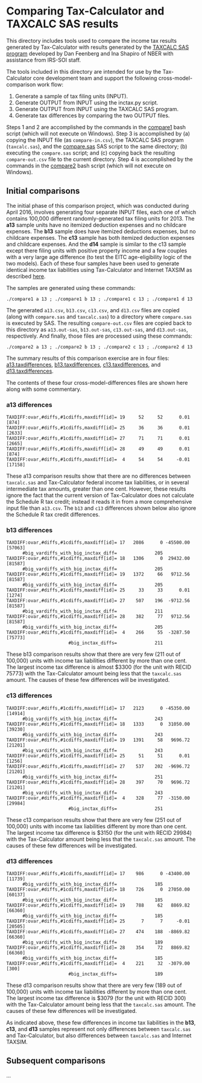 # Comparing Tax-Calculator and TAXCALC SAS results

This directory includes tools used to compare the income tax results
generated by Tax-Calculator with results generated by the [TAXCALC SAS
program](http://www.nber.org/taxcalc) developed by Dan Feenberg and
Ina Shapiro of NBER with assistance from IRS-SOI staff.

The tools included in this directory are intended for use by the
Tax-Calculator core development team and support the following
cross-model-comparison work flow:

  1. Generate a sample of tax filing units (INPUT).
  2. Generate OUTPUT from INPUT using the inctax.py script.
  3. Generate OUTPUT from INPUT using the TAXCALC SAS program.
  4. Generate tax differences by comparing the two OUTPUT files.

Steps 1 and 2 are accomplished by the commands in the
[compare1](https://github.com/open-source-economics/Tax-Calculator/blob/master/taxcalc/taxcalcsas/compare1)
bash script (which will not execute on Windows).  Step 3 is
accomplished by (a) copying the INPUT file (as `compare-in.csv`), the
TAXCALC SAS program (`taxcalc.sas`), and the
[compare.sas](https://github.com/open-source-economics/Tax-Calculator/blob/master/taxcalc/taxcalcsas/compare.sas)
SAS script to the same directory; (b) executing the `compare.sas` script;
and (c) copying back the resulting `compare-out.csv` file to the
current directory.  Step 4 is accomplished by the commands in the
[compare2](https://github.com/open-source-economics/Tax-Calculator/blob/master/taxcalc/taxcalcsas/compare2)
bash script (which will not execute on Windows).

## Initial comparisons

The initial phase of this comparison project,
which was conducted during April 2016, involves generating four
separate INPUT files, each one of which contains 100,000 different
randomly-generated tax filing units for 2013.  The **a13** sample
units have no itemized deduction expenses and no childcare expenses.
The **b13** sample does have itemized deductions expenses, but no
childcare expenses.  The **c13** sample has both itemized
deduction expenses and childcare expenses.  And the **d14** sample
is similar to the c13 sample except there filing units with positive
property income and a few couples with a very large age difference (to
test the EITC age-eligibility logic of the two models).  Each of these
four samples have been used to generate identical income tax liabilities
using Tax-Calculator and Internet TAXSIM as described
[here](https://github.com/open-source-economics/Tax-Calculator/blob/master/taxcalc/validation/README.md).

The samples are generated using these commands:

```
./compare1 a 13 ; ./compare1 b 13 ; ./compare1 c 13 ; ./compare1 d 13
```

The generated `a13.csv`, `b13.csv`, `c13.csv`, and `d13.csv` files are copied
(along with `compare.sas` and `taxcalc.sas`) to a directory where
`compare.sas` is executed by SAS.  The resulting `compare-out.csv`
files are copied back to this directory as `a13.out-sas`,
`b13.out-sas`, `c13.out-sas`, and `d13.out-sas`, respectively.  And finally,
those files are processed using these commands:

```
./compare2 a 13 ; ./compare2 b 13 ; ./compare2 c 13 ; ./compare2 d 13
```

The summary results of this comparison exercise are in four files:
[a13.taxdifferences](https://github.com/open-source-economics/Tax-Calculator/blob/master/taxcalc/taxcalcsas/a13-13.taxdifferences),
[b13.taxdifferences](https://github.com/open-source-economics/Tax-Calculator/blob/master/taxcalc/taxcalcsas/b13-13.taxdifferences),
[c13.taxdifferences](https://github.com/open-source-economics/Tax-Calculator/blob/master/taxcalc/taxcalcsas/c13-13.taxdifferences), and
[d13.taxdifferences](https://github.com/open-source-economics/Tax-Calculator/blob/master/taxcalc/taxcalcsas/d13-13.taxdifferences).

The contents of these four cross-model-differences files are shown
here along with some commentary.

### a13 differences

```
TAXDIFF:ovar,#diffs,#1cdiffs,maxdiff[id]= 19     52     52      0.01 [874]
TAXDIFF:ovar,#diffs,#1cdiffs,maxdiff[id]= 25     36     36      0.01 [2633]
TAXDIFF:ovar,#diffs,#1cdiffs,maxdiff[id]= 27     71     71      0.01 [2665]
TAXDIFF:ovar,#diffs,#1cdiffs,maxdiff[id]= 28     49     49      0.01 [874]
TAXDIFF:ovar,#diffs,#1cdiffs,maxdiff[id]=  4     54     54     -0.01 [17158]
```

These a13 comparison results show that there are no differences
between `taxcalc.sas` and Tax-Calculator federal income tax
liabilities, or in several intermediate tax amounts, greater than one
cent.  However, these results ignore the fact that the current version
of Tax-Calculator does not calculate the Schedule R tax credit;
instead it reads it in from a more comprehensive input file than
`a13.csv`.  The `b13` and `c13` differences shown below also ignore
the Schedule R tax credit differences.

### b13 differences

```
TAXDIFF:ovar,#diffs,#1cdiffs,maxdiff[id]= 17   2086      0 -45500.00 [57063]
      #big_vardiffs_with_big_inctax_diff=              205
TAXDIFF:ovar,#diffs,#1cdiffs,maxdiff[id]= 18   1306      0  29432.00 [81587]
      #big_vardiffs_with_big_inctax_diff=              205
TAXDIFF:ovar,#diffs,#1cdiffs,maxdiff[id]= 19   1372     66   9712.56 [81587]
      #big_vardiffs_with_big_inctax_diff=              205
TAXDIFF:ovar,#diffs,#1cdiffs,maxdiff[id]= 25     33     33      0.01 [1274]
TAXDIFF:ovar,#diffs,#1cdiffs,maxdiff[id]= 27    507    196  -9712.56 [81587]
      #big_vardiffs_with_big_inctax_diff=              211
TAXDIFF:ovar,#diffs,#1cdiffs,maxdiff[id]= 28    382     77   9712.56 [81587]
      #big_vardiffs_with_big_inctax_diff=              205
TAXDIFF:ovar,#diffs,#1cdiffs,maxdiff[id]=  4    266     55  -3287.50 [75773]
                       #big_inctax_diffs=              211
```

These b13 comparison results show that there are very few (211 out of
100,000) units with income tax liabilities different by more than one
cent.  The largest income tax difference is almost $3300 (for the unit
with RECID 75773) with the Tax-Calculator amount being less that the
`taxcalc.sas` amount.  The causes of these few differences will be
investigated.

### c13 differences

```
TAXDIFF:ovar,#diffs,#1cdiffs,maxdiff[id]= 17   2123      0 -45350.00 [14914]
      #big_vardiffs_with_big_inctax_diff=              243
TAXDIFF:ovar,#diffs,#1cdiffs,maxdiff[id]= 18   1333      0  31050.00 [39230]
      #big_vardiffs_with_big_inctax_diff=              243
TAXDIFF:ovar,#diffs,#1cdiffs,maxdiff[id]= 19   1391     58   9696.72 [21201]
      #big_vardiffs_with_big_inctax_diff=              243
TAXDIFF:ovar,#diffs,#1cdiffs,maxdiff[id]= 25     51     51      0.01 [1256]
TAXDIFF:ovar,#diffs,#1cdiffs,maxdiff[id]= 27    537    202  -9696.72 [21201]
      #big_vardiffs_with_big_inctax_diff=              251
TAXDIFF:ovar,#diffs,#1cdiffs,maxdiff[id]= 28    397     70   9696.72 [21201]
      #big_vardiffs_with_big_inctax_diff=              243
TAXDIFF:ovar,#diffs,#1cdiffs,maxdiff[id]=  4    328     77  -3150.00 [29984]
                       #big_inctax_diffs=              251
```

These c13 comparison results show that there are very few (251 out of
100,000) units with income tax liabilities different by more than one
cent.  The largest income tax difference is $3150 (for the unit
with RECID 29984) with the Tax-Calculator amount being less that the
`taxcalc.sas` amount.  The causes of these few differences will be
investigated.

### d13 differences

```
TAXDIFF:ovar,#diffs,#1cdiffs,maxdiff[id]= 17    986      0 -43400.00 [11739]
      #big_vardiffs_with_big_inctax_diff=              185
TAXDIFF:ovar,#diffs,#1cdiffs,maxdiff[id]= 18    726      0  27050.00 [60137]
      #big_vardiffs_with_big_inctax_diff=              185
TAXDIFF:ovar,#diffs,#1cdiffs,maxdiff[id]= 19    788     62   8869.82 [66360]
      #big_vardiffs_with_big_inctax_diff=              185
TAXDIFF:ovar,#diffs,#1cdiffs,maxdiff[id]= 25      7      7     -0.01 [20505]
TAXDIFF:ovar,#diffs,#1cdiffs,maxdiff[id]= 27    474    188  -8869.82 [66360]
      #big_vardiffs_with_big_inctax_diff=              189
TAXDIFF:ovar,#diffs,#1cdiffs,maxdiff[id]= 28    354     72   8869.82 [66360]
      #big_vardiffs_with_big_inctax_diff=              185
TAXDIFF:ovar,#diffs,#1cdiffs,maxdiff[id]=  4    221     32  -3079.00 [300]
                       #big_inctax_diffs=              189
```

These d13 comparison results show that there are very few (189 out of
100,000) units with income tax liabilities different by more than one
cent.  The largest income tax difference is $3079 (for the unit
with RECID 300) with the Tax-Calculator amount being less that the
`taxcalc.sas` amount.  The causes of these few differences will be
investigated.

As indicated above, these few differences in income tax liabilities in
the **b13**, **c13**, and **d13** samples represent not only differences
between `taxcalc.sas` and Tax-Calculator, but also differences between
`taxcalc.sas` and Internet TAXSIM.

## Subsequent comparisons

...
